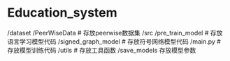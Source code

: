 # Education_system

/dataset
  /PeerWiseData # 存放peerwise数据集
/src
  /pre_train_model # 存放语言学习模型代码
  /signed_graph_model # 存放符号网络模型代码
  /main.py # 存放模型训练代码
/utils # 存放工具函数
/save_models 存放模型参数

  
